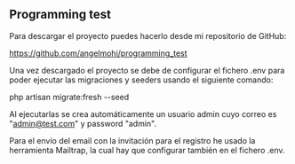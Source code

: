 ## Programming test

Para descargar el proyecto puedes hacerlo desde mi repositorio de GitHub:

https://github.com/angelmohi/programming_test

Una vez descargado el proyecto se debe de configurar el fichero .env para poder ejecutar las migraciones y seeders usando el siguiente comando:

php artisan migrate:fresh --seed

Al ejecutarlas se crea automáticamente un usuario admin cuyo correo es "admin@test.com" y password "admin".

Para el envío del email con la invitación para el registro he usado la herramienta Mailtrap, la cual hay que configurar también en el fichero .env.
